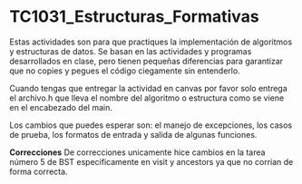 # TC1031_Estructuras_Formativas

Estas actividades son para que practiques la implementación de algoritmos y estructuras de datos. Se basan en las actividades y programas desarrollados en clase, pero tienen pequeñas diferencias para garantizar que no copies y pegues el código ciegamente sin entenderlo.

Cuando tengas que entregar la actividad en canvas por favor solo entrega el archivo.h que lleva el nombre del algoritmo o estructura como se viene en el encabezado del main.

Los cambios que puedes esperar son: 
el manejo de excepciones, 
los casos de prueba, 
los formatos de entrada y salida de algunas funciones.

**Correcciones**
De correcciones unicamente hice cambios en la tarea número 5 de BST especificamente en visit y ancestors ya que no corrian de forma correcta.
